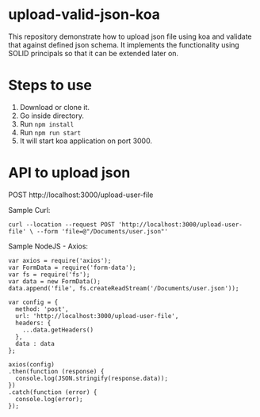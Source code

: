 # upload-valid-json-koa
This repository demonstrate how to upload json file using koa and validate that against defined json schema.
It implements the functionality using SOLID principals so that it can be extended later on.

# Steps to use
1. Download or clone it.
2. Go inside directory.
3. Run `npm install`
4. Run `npm run start`
5. It will start koa application on port 3000.

# API to upload json
POST http://localhost:3000/upload-user-file

Sample Curl:

`curl --location --request POST 'http://localhost:3000/upload-user-file' \
--form 'file=@"/Documents/user.json"'`

Sample NodeJS - Axios:
```
var axios = require('axios');
var FormData = require('form-data');
var fs = require('fs');
var data = new FormData();
data.append('file', fs.createReadStream('/Documents/user.json'));

var config = {
  method: 'post',
  url: 'http://localhost:3000/upload-user-file',
  headers: { 
    ...data.getHeaders()
  },
  data : data
};

axios(config)
.then(function (response) {
  console.log(JSON.stringify(response.data));
})
.catch(function (error) {
  console.log(error);
});
```
